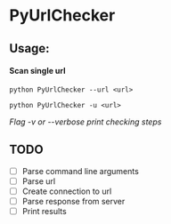 # PyUrlChecker

## Usage:
#### Scan single url
`python PyUrlChecker --url <url>`

`python PyUrlChecker -u <url>`

*Flag -v or --verbose print checking steps*


## TODO
- [ ] Parse command line arguments
- [ ] Parse url
- [ ] Create connection to url
- [ ] Parse response from server
- [ ] Print results

